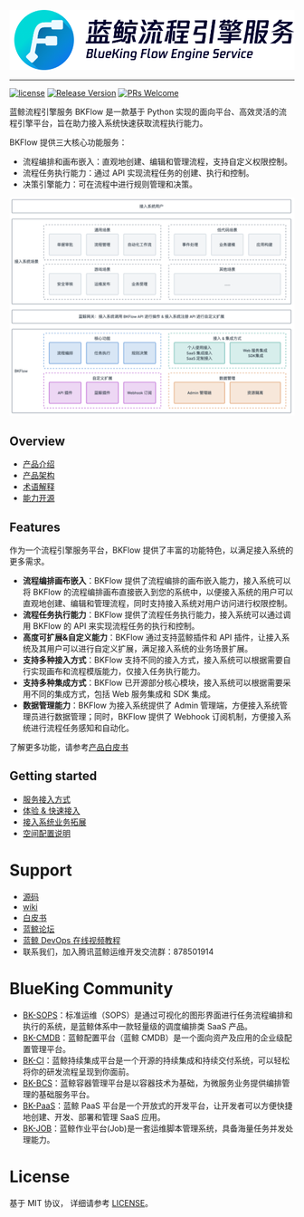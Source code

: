 ![logo](./docs/pics/logo_zh.png)

---
[![license](https://img.shields.io/badge/license-mit-brightgreen.svg?style=flat)](https://github.com/TencentBlueKing/bkflow/blob/master/LICENSE)
[![Release Version](https://img.shields.io/badge/release-1.8.0-brightgreen.svg)](https://github.com/TencentBlueKing/bkflow/releases)
[![PRs Welcome](https://img.shields.io/badge/PRs-welcome-brightgreen.svg)](https://github.com/TencentBlueKing/bkflow/pulls)

蓝鲸流程引擎服务 BKFlow 是一款基于 Python 实现的面向平台、高效灵活的流程引擎平台，旨在助力接入系统快速获取流程执行能力。

BKFlow 提供三大核心功能服务：
- 流程编排和画布嵌入：直观地创建、编辑和管理流程，支持自定义权限控制。
- 流程任务执行能力：通过 API 实现流程任务的创建、执行和控制。
- 决策引擎能力：可在流程中进行规则管理和决策。

![introduction](./docs/pics/biz_view.png)

## Overview

- [产品介绍](./docs/guide/introduction.md)
- [产品架构](./docs/guide/architecture.md)
- [术语解释](./docs/guide/term.md)
- [能力开源](./docs/guide/open_source.md)

## Features

 作为一个流程引擎服务平台，BKFlow 提供了丰富的功能特色，以满足接入系统的更多需求。
- **流程编排画布嵌入**：BKFlow 提供了流程编排的画布嵌入能力，接入系统可以将 BKFlow 的流程编排画布直接嵌入到您的系统中，以便接入系统的用户可以直观地创建、编辑和管理流程，同时支持接入系统对用户访问进行权限控制。
- **流程任务执行能力**：BKFlow 提供了流程任务执行能力，接入系统可以通过调用 BKFlow 的 API 来实现流程任务的执行和控制。
- **高度可扩展&自定义能力**：BKFlow 通过支持蓝鲸插件和 API 插件，让接入系统及其用户可以进行自定义扩展，满足接入系统的业务场景扩展。
- **支持多种接入方式**：BKFlow 支持不同的接入方式，接入系统可以根据需要自行实现画布和流程模版能力，仅接入任务执行能力。
- **支持多种集成方式**：BKFlow 已开源部分核心模块，接入系统可以根据需要采用不同的集成方式，包括 Web 服务集成和 SDK 集成。
- **数据管理能力**：BKFlow 为接入系统提供了 Admin 管理端，方便接入系统管理员进行数据管理；同时，BKFlow 提供了 Webhook 订阅机制，方便接入系统进行流程任务感知和自动化。

了解更多功能，请参考[产品白皮书](https://bk.tencent.com/docs/markdown/ZH/BKFlow/1.8/UserGuide/Introduce/introduce.md)

## Getting started

- [服务接入方式](./docs/guide/system_access.md)
- [体验 & 快速接入](./docs/guide/quick_start.md)
- [接入系统业务拓展](./docs/guide/system_extensions.md)
- [空间配置说明](./docs/guide/space_config.md)


# Support
- [源码](https://github.com/TencentBlueKing/bkflow/tree/master)
- [wiki](https://github.com/TencentBlueKing/bkflow/wiki)
- [白皮书](https://bk.tencent.com/docs/)
- [蓝鲸论坛](https://bk.tencent.com/s-mart/community)
- [蓝鲸 DevOps 在线视频教程](https://bk.tencent.com/s-mart/video/)
- 联系我们，加入腾讯蓝鲸运维开发交流群：878501914

# BlueKing Community
- [BK-SOPS](https://github.com/TencentBlueKing/bk-sops)：标准运维（SOPS）是通过可视化的图形界面进行任务流程编排和执行的系统，是蓝鲸体系中一款轻量级的调度编排类 SaaS 产品。
- [BK-CMDB](https://github.com/Tencent/bk-cmdb)：蓝鲸配置平台（蓝鲸 CMDB）是一个面向资产及应用的企业级配置管理平台。
- [BK-CI](https://github.com/Tencent/bk-ci)：蓝鲸持续集成平台是一个开源的持续集成和持续交付系统，可以轻松将你的研发流程呈现到你面前。
- [BK-BCS](https://github.com/Tencent/bk-bcs)：蓝鲸容器管理平台是以容器技术为基础，为微服务业务提供编排管理的基础服务平台。
- [BK-PaaS](https://github.com/Tencent/bk-paas)：蓝鲸 PaaS 平台是一个开放式的开发平台，让开发者可以方便快捷地创建、开发、部署和管理 SaaS 应用。
- [BK-JOB](https://github.com/Tencent/bk-job)：蓝鲸作业平台(Job)是一套运维脚本管理系统，具备海量任务并发处理能力。

# License
基于 MIT 协议， 详细请参考 [LICENSE](LICENSE)。
